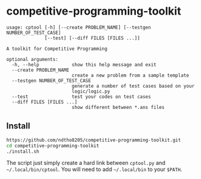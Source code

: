 # competitive-programming-toolkit

```
usage: cptool [-h] [--create PROBLEM_NAME] [--testgen NUMBER_OF_TEST_CASE]
              [--test] [--diff FILES [FILES ...]]

A toolkit for Competitive Programming

optional arguments:
  -h, --help            show this help message and exit
  --create PROBLEM_NAME
                        create a new problem from a sample template
  --testgen NUMBER_OF_TEST_CASE
                        generate a number of test cases based on your
                        logic/logic.py
  --test                test your codes on test cases
  --diff FILES [FILES ...]
                        show different between *.ans files
```

## Install

```bash
https://github.com/ndtho8205/competitive-programming-toolkit.git
cd competitive-programming-toolkit
./install.sh
```

The script just simply create a hard link between `cptool.py` and `~/.local/bin/cptool`. You will need to add `~/.local/bin` to your `$PATH`.
